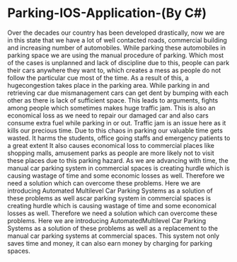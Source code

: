 # Parking-IOS-Application-(By C#)
Over the decades our country has been developed drastically, now we are in this state that we have a lot of well contacted roads, commercial building and increasing number of automobiles. While parking these automobiles in parking space we are using the manual procedure of parking. Which most of the cases is unplanned and lack of discipline due to this, people can park their cars anywhere they want to, which creates a mess as people do not follow the particular cue most of the time. As a result of this, a hugecongestion  takes place in the parking area. While parking in and retrieving car due mismanagement cars can get dent by bumping with each other as there is lack of sufficient space. This leads to arguments, fights among people which sometimes makes huge traffic jam. This is also an economical loss as we need to repair our damaged car and also cars consume extra fuel while parking in or out. Traffic jam is an issue here as it kills our precious time. Due to this chaos in parking our valuable time gets wasted. It harms the students, office going staffs and emergency patients to a great extent
It also causes economical loss to commercial places like shopping malls, amusement parks as people are more likely not to visit these places due to this parking hazard. As we are advancing with time, the manual car parking system in commercial spaces is creating hurdle which is causing wastage of time and some economic losses as well. Therefore we need a solution which can overcome these problems. Here we are introducing Automated Multilevel Car Parking Systems as a solution of these problems as well ascar parking system in commercial spaces is creating hurdle which is causing wastage of time and some economical losses as well. Therefore we need a solution which can overcome these problems. Here we are introducing AutomatedMultilevel Car Parking Systems as a solution of these problems as well as a replacement to the manual car parking systems at commercial spaces. This system not only saves time and money, it can also earn money by charging for parking spaces.
